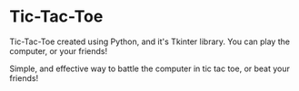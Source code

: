 # Tic-Tac-Toe
Tic-Tac-Toe created using Python, and it's Tkinter library. You can play the computer, or your friends!

Simple, and effective way to battle the computer in tic tac toe, or beat your friends! 
